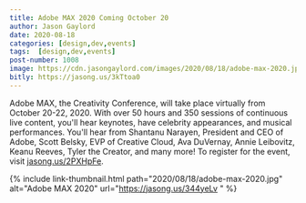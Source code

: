 ```yaml
---
title: Adobe MAX 2020 Coming October 20 
author: Jason Gaylord
date: 2020-08-18
categories: [design,dev,events]
tags:  [design,dev,events]
post-number: 1008
image: https://cdn.jasongaylord.com/images/2020/08/18/adobe-max-2020.jpg
bitly: https://jasong.us/3kTtoa0
---
```


Adobe MAX, the Creativity Conference, will take place virtually from October 20-22, 2020. With over 50 hours and 350 sessions of continuous live content, you'll hear keynotes, have celebrity appearances, and musical performances. You'll hear from Shantanu Narayen, President and CEO of Adobe, Scott Belsky, EVP of Creative Cloud, Ava DuVernay, Annie Leibovitz, Keanu Reeves, Tyler the Creator, and many more! To register for the event, visit [jasong.us/2PXHpFe](https://jasong.us/2PXHpFe).

{% include link-thumbnail.html path="2020/08/18/adobe-max-2020.jpg" alt="Adobe MAX 2020" url="https://jasong.us/344yeLv " %}